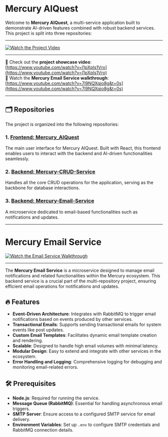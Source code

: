 # Mercury AIQuest

Welcome to **Mercury AIQuest**, a multi-service application built to demonstrate AI-driven features combined with robust backend services. This project is split into three repositories:

---

[![Watch the Project Video](https://img.youtube.com/vi/l1pXpls1Vro/0.jpg)](https://www.youtube.com/watch?v=l1pXpls1Vro)

---

🚀 Check out the **project showcase video**: [https://www.youtube.com/watch?v=l1pXpls1Vro](https://www.youtube.com/watch?v=l1pXpls1Vro)  
📧 Watch the **Mercury Email Service walkthrough**: [https://www.youtube.com/watch?v=7l9NQXqjo8g&t=0s](https://www.youtube.com/watch?v=7l9NQXqjo8g&t=0s)

---

## 🗂️ Repositories

The project is organized into the following repositories:

### 1. [Frontend: Mercury_AIQuest](https://github.com/DarkHeart01/Mercury_AIQuest)
The main user interface for Mercury AIQuest. Built with React, this frontend enables users to interact with the backend and AI-driven functionalities seamlessly.

### 2. [Backend: Mercury-CRUD-Service](https://github.com/SidTheKid-dotcom/Mercury-CRUD-Service)
Handles all the core CRUD operations for the application, serving as the backbone for database interactions.

### 3. [Backend: Mercury-Email-Service](https://github.com/SidTheKid-dotcom/Mercury-Email-Service)
A microservice dedicated to email-based functionalities such as notifications and updates.

---

# Mercury Email Service

[![Watch the Email Service Walkthrough](https://img.youtube.com/vi/7l9NQXqjo8g/0.jpg)](https://www.youtube.com/watch?v=7l9NQXqjo8g&t=0s)

---

The **Mercury Email Service** is a microservice designed to manage email notifications and related functionalities within the Mercury ecosystem. This backend service is a crucial part of the multi-repository project, ensuring efficient email operations for notifications and updates.

## 🔥 Features
- **Event-Driven Architecture**: Integrates with RabbitMQ to trigger email notifications based on events produced by other services.
- **Transactional Emails**: Supports sending transactional emails for system events like post updates.
- **Custom Email Templates**: Facilitates dynamic email template creation and rendering.
- **Scalable**: Designed to handle high email volumes with minimal latency.
- **Modular Design**: Easy to extend and integrate with other services in the ecosystem.
- **Error Handling and Logging**: Comprehensive logging for debugging and monitoring email-related errors.

## 🛠 Prerequisites
- **Node.js**: Required for running the service.
- **Message Queue (RabbitMQ)**: Essential for handling asynchronous email triggers.
- **SMTP Server**: Ensure access to a configured SMTP service for email delivery.
- **Environment Variables**: Set up `.env` to configure SMTP credentials and RabbitMQ connection details.

